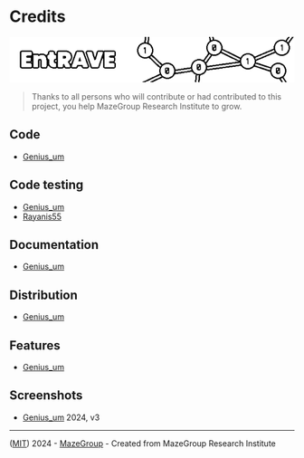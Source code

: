# Credits

![EntRAVE Banner](assets/banner.png)

> Thanks to all persons who will contribute or had contributed to this project, you help MazeGroup Research Institute to grow.

## Code
- [Genius_um](https://github.com/Geniusum/)

## Code testing
- [Genius_um](https://github.com/Geniusum/)
- [Rayanis55](https://github.com/Rayanis55/)

## Documentation
- [Genius_um](https://github.com/Geniusum/)

## Distribution
- [Genius_um](https://github.com/Geniusum/)

## Features
- [Genius_um](https://github.com/Geniusum/)

## Screenshots
- [Genius_um](https://github.com/Geniusum/) 2024, v3

---

([MIT](LICENSE.md)) 2024 - [MazeGroup](https://mazegroup.org/) - Created from MazeGroup Research Institute